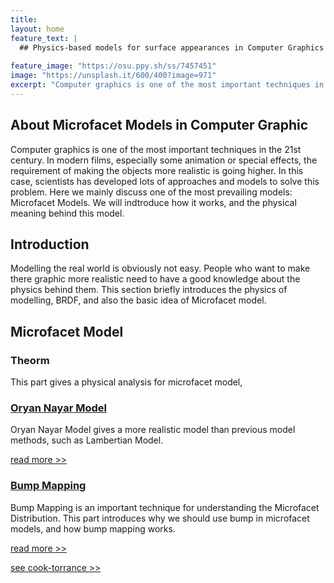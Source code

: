 ```yaml
---
title:   
layout: home
feature_text: |
  ## Physics-based models for surface appearances in Computer Graphics
  
feature_image: "https://osu.ppy.sh/ss/7457451"
image: "https://unsplash.it/600/400?image=971"
excerpt: "Computer graphics is one of the most important techniques in the 21st century. People need"
---
```


## About Microfacet Models in Computer Graphic
  Computer graphics is one of the most important techniques in the 21st century. In modern films, especially some animation or special effects, the requirement of making the objects more realistic is going higher.
In this case, scientists has developed lots of approaches and models to solve this problem. Here we mainly discuss one of the most prevailing models: Microfacet Models. We will indtroduce how it works, and the physical meaning behind this model.




## Introduction

Modelling the real world is obviously not easy. People who want to make there graphic more realistic need to have a good knowledge about the physics behind them. This section briefly introduces the physics of modelling, BRDF, and also the basic idea of Microfacet model.





## Microfacet Model

### Theorm

This part gives a physical analysis for microfacet model, 


### [Oryan Nayar Model](/orennayarmodel/)

Oryan Nayar Model gives a more realistic model than previous model methods, such as Lambertian Model.

[read more >>](/orennayarmodel/)

### [Bump Mapping](/bumpmapping/)

Bump Mapping is an important technique for understanding the Microfacet Distribution. This part introduces why we should use bump in microfacet models, and how bump mapping works.

[read more >>](/bumpmapping/)

[see cook-torrance >>](/cooktorrancemodel/)
